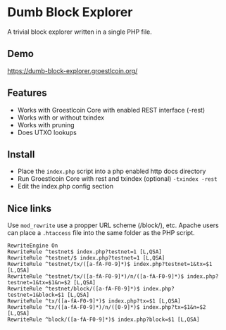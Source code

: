Dumb Block Explorer
=====================================

A trivial block explorer written in a single PHP file.

Demo
-------
https://dumb-block-explorer.groestlcoin.org/

Features
-------
* Works with Groestlcoin Core with enabled REST interface (-rest)
* Works with or without txindex
* Works with pruning
* Does UTXO lookups

Install
-------
* Place the `index.php` script into a php enabled http docs directory
* Run Groestlcoin Core with rest and txindex (optional) `-txindex -rest`
* Edit the index.php config section

Nice links
-------

Use `mod_rewrite` use a propper URL scheme (/block/<hash>), etc.
Apache users can place a `.htaccess` file into the same folder as the PHP script.

```
RewriteEngine On
RewriteRule ^testnet$ index.php?testnet=1 [L,QSA]
RewriteRule ^testnet/$ index.php?testnet=1 [L,QSA]
RewriteRule ^testnet/tx/([a-fA-F0-9]*)$ index.php?testnet=1&tx=$1 [L,QSA]
RewriteRule ^testnet/tx/([a-fA-F0-9]*)/n/([a-fA-F0-9]*)$ index.php?testnet=1&tx=$1&n=$2 [L,QSA]
RewriteRule ^testnet/block/([a-fA-F0-9]*)$ index.php?testnet=1&block=$1 [L,QSA]
RewriteRule ^tx/([a-fA-F0-9]*)$ index.php?tx=$1 [L,QSA]
RewriteRule ^tx/([a-fA-F0-9]*)/n/([0-9]*)$ index.php?tx=$1&n=$2 [L,QSA]
RewriteRule ^block/([a-fA-F0-9]*)$ index.php?block=$1 [L,QSA]
```
